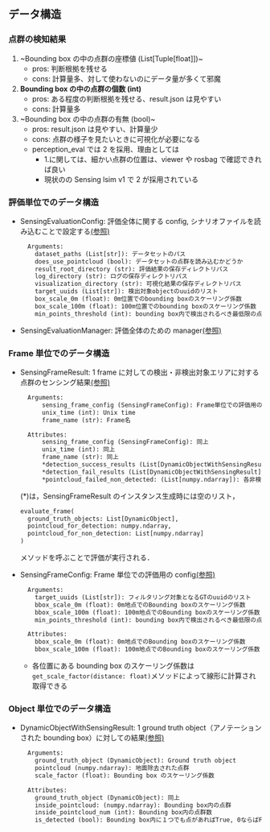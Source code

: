 ## データ構造

### 点群の検知結果

1. ~Bounding box の中の点群の座標値 (List[Tuple[float]])~
   - pros: 判断根拠を残せる
   - cons: 計算量多、対して使わないのにデータ量が多くて邪魔
2. **Bounding box の中の点群の個数 (int)**
   - pros: ある程度の判断根拠を残せる、result.json は見やすい
   - cons: 計算量多
3. ~Bounding box の中の点群の有無 (bool)~
   - pros: result.json は見やすい、計算量少
   - cons: 点群の様子を見たいときに可視化が必要になる
   - perception_eval では 2 を採用、理由としては
     - 1.に関しては、細かい点群の位置は、viewer や rosbag で確認できれば良い
     - 現状のの Sensing lsim v1 で 2 が採用されている

### 評価単位でのデータ構造

- SensingEvaluationConfig: 評価全体に関する config, シナリオファイルを読み込むことで設定する[(参照)](../../../perception_eval/perception_eval/config/sensing_evaluation_config.py)

  ```txt
    Arguments:
      dataset_paths (List[str]): データセットのパス
      does_use_pointcloud (bool): データセットの点群を読み込むかどうか
      result_root_directory (str): 評価結果の保存ディレクトリパス
      log_directory (str): ログの保存ディレクトリパス
      visualization_directory (str): 可視化結果の保存ディレクトリパス
      target_uuids (List[str]): 検出対象objectのuuidのリスト
      box_scale_0m (float): 0m位置でのbounding boxのスケーリング係数
      box_scale_100m (float): 100m位置でのbounding boxのスケーリング係数
      min_points_threshold (int): bounding box内で検出されるべき最低限の点群数の閾値
  ```

- SensingEvaluationManager: 評価全体のための manager[(参照)](../../../perception_eval/perception_eval/manager/perception_evaluation_manager.py)

### Frame 単位でのデータ構造

- SensingFrameResult: 1 frame に対しての検出・非検出対象エリアに対する点群のセンシング結果[(参照)](../../../perception_eval/perception_eval/evaluation/sensing/sensing_frame_result.py)

  ```txt
    Arguments:
        sensing_frame_config (SensingFrameConfig): Frame単位での評価用のconfig
        unix_time (int): Unix time
        frame_name (str): Frame名

    Attributes:
        sensing_frame_config (SensingFrameConfig): 同上
        unix_time (int): 同上
        frame_name (str): 同上
        *detection_success_results (List[DynamicObjectWithSensingResult]): 各検出対象エリアで検出成功したobjectのリスト
        *detection_fail_results (List[DynamicObjectWithSensingResult]): 各検出対象エリアで検出失敗したobjectのリスト
        *pointcloud_failed_non_detected: (List[numpy.ndarray]): 各非検出対象エリアごとで非検出失敗（=誤検出）された点群（リストの長さ = 非検出対象エリア数）
  ```

  (\*)は，SensingFrameResult のインスタンス生成時には空のリスト，

  ```python
  evaluate_frame(
    ground_truth_objects: List[DynamicObject],
    pointcloud_for_detection: numpy.ndarray,
    pointcloud_for_non_detection: List[numpy.ndarray]
  )
  ```

  メソッドを呼ぶことで評価が実行される．

- SensingFrameConfig: Frame 単位での評価用の config[(参照)](../../../perception_eval/perception_eval/evaluation/sensing/sensing_frame_config.py)

  ```txt
    Arguments:
      target_uuids (List[str]): フィルタリング対象となるGTのuuidのリスト
      bbox_scale_0m (float): 0m地点でのBounding boxのスケーリング係数
      bbox_scale_100m (float): 100m地点でのBounding boxのスケーリング係数
      min_points_threshold (int): bounding box内で検出されるべき最低限の点群数の閾値

    Attributes:
      bbox_scale_0m (float): 0m地点でのBounding boxのスケーリング係数
      bbox_scale_100m (float): 100m地点でのBounding boxのスケーリング係数
  ```

  - 各位置にある bounding box のスケーリング係数は`get_scale_factor(distance: float)`メソッドによって線形に計算され取得できる

### Object 単位でのデータ構造

- DynamicObjectWithSensingResult: 1 ground truth object（アノテーションされた bounding box）に対しての結果[(参照)](../../../perception_eval/perception_eval/evaluation/sensing/sensing_result.py)

  ```txt
    Arguments:
      ground_truth_object (DynamicObject): Ground truth object
      pointcloud (numpy.ndarray): 地面除去された点群
      scale_factor (float): Bounding box のスケーリング係数

    Attributes:
      ground_truth_object (DynamicObject): 同上
      inside_pointcloud: (numpy.ndarray): Bounding box内の点群
      inside_pointcloud_num (int): Bounding box内の点群数
      is_detected (bool): Bounding box内に１つでも点があればTrue, 0ならばFalse
  ```
